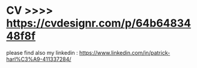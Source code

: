 # CV >>>>  https://cvdesignr.com/p/64b6483448f8f

please find also my linkedin : https://www.linkedin.com/in/patrick-harl%C3%A9-411337284/
